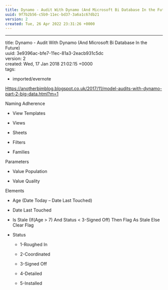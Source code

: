 ```yaml
---
title: Dynamo - Audit With Dynamo (And Microsoft Bi Database In the Future)
uuid: 9f7b2b56-c5b9-11ec-bd37-3a6a1c67db21
version: 2
created: Tue, 26 Apr 2022 23:31:26 +0000
---
```


---

title: Dynamo - Audit With Dynamo (And Microsoft Bi Database In the Future)\
uuid: 3e9396ac-bfe7-11ec-81a3-2eacb931c5dc\
version: 2\
created: Wed, 17 Jan 2018 21:02:15 +0000\
tags:

- imported/evernote

[Https://anotherbimblog.blogspot.co.uk/2017/11/model-audits-with-dynamo-part-2-big-data.html?m=1](https://anotherbimblog.blogspot.co.uk/2017/11/model-audits-with-dynamo-part-2-big-data.html?m=1)

Naming Adherence

- View Templates

- Views

- Sheets

- Filters

- Families

Parameters

- Value Population

- Value Quality

Elements

- Age (Date Today – Date Last Touched)

- Date Last Touched

- Is Stale (If(Age > 7) And Status < 3-Signed Off) Then Flag As Stale Else Clear Flag

- Status

    - 1-Roughed In

    - 2-Coordinated

    - 3-Signed Off

    - 4-Detailed

    - 5-Installed
